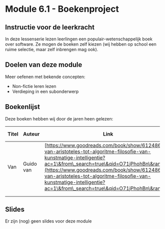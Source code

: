 # Module 6.1 - Boekenproject

## Instructie voor de leerkracht

In deze lessenserie lezen leerlingen een populair-wetenschappelijk boek over software. Ze mogen de boeken zelf kiezen (wij hebben op school een ruime selectie, maar zelf inbrengen mag ook).

## Doelen van deze module

Meer oefenen met bekende concepten:

* Non-fictie leren lezen
* Verdieping in een subonderwerp&#x20;

## Boekenlijst

Deze boeken hebben wij door de jaren heen gelezen:

| Titel | Auteur     | Link                                                                                                                                                                                                                                                                                                                                     | Relevant omdat |
| ----- | ---------- | ---------------------------------------------------------------------------------------------------------------------------------------------------------------------------------------------------------------------------------------------------------------------------------------------------------------------------------------- | -------------- |
| Van   | Guido van  | [https://www.goodreads.com/book/show/61248698-van-aristoteles-tot-algoritme-filosofie-van-kunstmatige-intelligentie?ac=1\&from\_search=true\&qid=O71jPhohBn\&rank=1](https://www.goodreads.com/book/show/61248698-van-aristoteles-tot-algoritme-filosofie-van-kunstmatige-intelligentie?ac=1\&from\_search=true\&qid=O71jPhohBn\&rank=1) |                |
|       |            |                                                                                                                                                                                                                                                                                                                                          |                |
|       |            |                                                                                                                                                                                                                                                                                                                                          |                |

## Slides

Er zijn (nog) geen slides voor deze module
